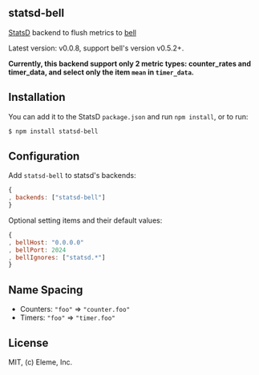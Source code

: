 statsd-bell
------------

[StatsD](https://github.com/etsy/statsd) backend to flush metrics to [bell](https://github.com/eleme/bell.git)

Latest version: v0.0.8, support bell's version v0.5.2+.

**Currently, this backend support only 2 metric types: counter_rates and timer_data,
and select only the item `mean` in `timer_data`.**

Installation
--------------

You can add it to the StatsD `package.json` and run `npm install`, or to run:

```bash
$ npm install statsd-bell
```

Configuration
-------------

Add `statsd-bell` to statsd's backends:

```js
{
, backends: ["statsd-bell"]
}
```

Optional setting items and their default values:

```js
{
, bellHost: "0.0.0.0"
, bellPort: 2024
, bellIgnores: ["statsd.*"]
}
```

Name Spacing
------------

- Counters: `"foo"` => `"counter.foo"`
- Timers: `"foo"` => `"timer.foo"`

License
-------
MIT, (c) Eleme, Inc.
